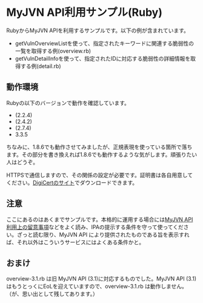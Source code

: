 # MyJVN API利用サンプル(Ruby)

RubyからMyJVN APIを利用するサンプルです。以下の例が含まれています。
* getVulnOverviewListを使って、指定されたキーワードに関連する脆弱性の一覧を取得する例(overview.rb)
* getVulnDetailInfoを使って、指定されたIDに対応する脆弱性の詳細情報を取得する例(detail.rb)

## 動作環境

Rubyの以下のバージョンで動作を確認しています。

* (2.2.4)
* (2.4.2)
* (2.7.4)
* 3.3.5

ちなみに、1.8.6でも動作させてみましたが、正規表現を使っている箇所で落ちます。その部分を書き換えれば1.8.6でも動作するような気がします。頑張りたい人はどうぞ。

HTTPSで通信しますので、その関係の設定が必要です。証明書は各自用意してください。[DigiCertのサイト](https://www.digicert.com/kb/digicert-root-certificates.htm)でダウンロードできます。

## 注意

ここにあるのはあくまでサンプルです。本格的に運用する場合には[MyJVN API 利用上の留意事項](https://jvndb.jvn.jp/apis/termsofuse.html)などをよく読み、IPAの提示する条件を守って使ってください。ざっと読む限り、MyJVN API により提供されたものである旨を表示すれば、それ以外はこういうサービスにはよくある条件かと。

## おまけ
overview-3.1.rb は旧 MyJVN API (3.1)に対応するものでした。MyJVN API (3.1)はもうとっくにEoLを迎えていますので、overview-3.1.rb は動作しません。（が、思い出として残してあります。）
